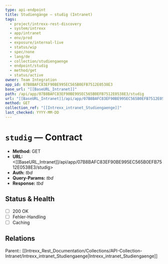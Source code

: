 ```yaml
---
type: api-endpoint
title: Studiengänge — studig (Intranet)
tags:
  - project/intrexx-rest-discovery
  - system/intrexx
  - app/intranet
  - env/prod
  - exposure/internal-live
  - status/wip
  - spec/none
  - lang/de
  - collection/studiengaenge
  - endpoint/studig
  - method/get
  - status/active
owner: Team Integration
app_id: 07B8BAFC83EF90BE995EC565B0EFB7512E0538E3
base_url: "[[BaseURL_Intranet]]"
path: /api/app/07B8BAFC83EF90BE995EC565B0EFB7512E0538E3/studig
url: "[[BaseURL_Intranet]]/api/app/07B8BAFC83EF90BE995EC565B0EFB7512E0538E3/studig"
method: GET
collection_ref: "[[Intrexx_intranet_Studiengaenge]]"
last_checked: YYYY-MM-DD
---
```


# `studig` — Contract
- **Method:** GET  
- **URL:** <[[BaseURL_Intranet]]/api/app/07B8BAFC83EF90BE995EC565B0EFB7512E0538E3/studig>  
- **Auth:** _tbd_  
- **Query-Params:** _tbd_  
- **Response:** _tbd_

## Status & Health
- [ ] 200 OK
- [ ] Fehler-Handling
- [ ] Caching

## Relations
Parent:: [[Intrexx_Rest_Documentation/Collections/API-Collection-Intranet/Intrexx_intranet_Studiengaenge|Intrexx_intranet_Studiengaenge]]
